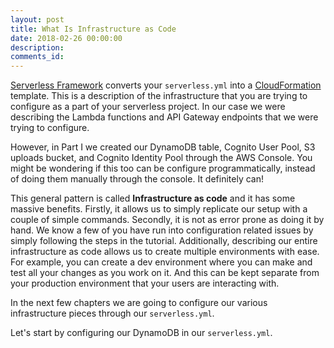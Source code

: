 ```yaml
---
layout: post
title: What Is Infrastructure as Code
date: 2018-02-26 00:00:00
description:
comments_id:
---
```


[Serverless Framework](https://serverless.com) converts your `serverless.yml` into a [CloudFormation](https://aws.amazon.com/cloudformation) template. This is a description of the infrastructure that you are trying to configure as a part of your serverless project. In our case we were describing the Lambda functions and API Gateway endpoints that we were trying to configure.

However, in Part I we created our DynamoDB table, Cognito User Pool, S3 uploads bucket, and Cognito Identity Pool through the AWS Console. You might be wondering if this too can be configure programmatically, instead of doing them manually through the console. It definitely can!

This general pattern is called **Infrastructure as code** and it has some massive benefits. Firstly, it allows us to simply replicate our setup with a couple of simple commands. Secondly, it is not as error prone as doing it by hand. We know a few of you have run into configuration related issues by simply following the steps in the tutorial. Additionally, describing our entire infrastructure as code allows us to create multiple environments with ease. For example, you can create a dev environment where you can make and test all your changes as you work on it. And this can be kept separate from your production environment that your users are interacting with.

In the next few chapters we are going to configure our various infrastructure pieces through our `serverless.yml`.

Let's start by configuring our DynamoDB in our `serverless.yml`. 
